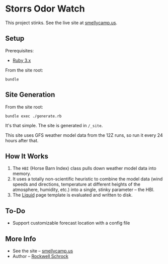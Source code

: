 # Storrs Odor Watch

This project stinks. See the live site at [smellycamp.us](http://smellycamp.us/).

## Setup

Prerequisites:

- [Ruby 3.x](https://www.ruby-lang.org/en/)

From the site root:

    bundle

## Site Generation

From the site root:

    bundle exec ./generate.rb

It's that simple. The site is generated in `/_site`.

This site uses GFS weather model data from the 12Z runs, so run it every 24 hours after that.

## How It Works

1. The `HBI` (Horse Barn Index) class pulls down weather model data into memory.
2. It uses a totally non-scientific heuristic to combine the model data (wind speeds and directions, temperature at different heights of the atmosphere, humidity, etc.) into a single, stinky parameter – the HBI.
3. The [Liquid](https://github.com/Shopify/liquid) page template is evaluated and written to disk.

## To-Do

- Support customizable forecast location with a config file

## More Info

- See the site – [smellycamp.us](http://smellycamp.us/)
- Author – [Rockwell Schrock](http://rockwellschrock.com/)
